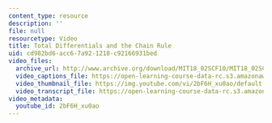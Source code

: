 ```yaml
---
content_type: resource
description: ''
file: null
resourcetype: Video
title: Total Differentials and the Chain Rule
uid: cd982bd6-acc6-7a92-1218-c92166931bed
video_files:
  archive_url: http://www.archive.org/download/MIT18_02SCF10/MIT18_02SCF10Rec_25_300k.mp4
  video_captions_file: https://open-learning-course-data-rc.s3.amazonaws.com/18-02sc-multivariable-calculus-fall-2010/6c5209474f6d5dcf93707d254b8ae3bd_2bF6H_xu0ao.vtt
  video_thumbnail_file: https://img.youtube.com/vi/2bF6H_xu0ao/default.jpg
  video_transcript_file: https://open-learning-course-data-rc.s3.amazonaws.com/18-02sc-multivariable-calculus-fall-2010/41fb418647b78c00f20e15ac9376ead8_2bF6H_xu0ao.pdf
video_metadata:
  youtube_id: 2bF6H_xu0ao
---
```

